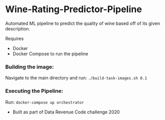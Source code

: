 # Wine-Rating-Predictor-Pipeline

Automated ML pipeline to predict the quality of wine based off of its given description.

Requires 
* Docker
* Docker Compose 
to run the pipeline

### Building the image:
Navigate to the main directory and run:
`./build-task-images.sh 0.1`

### Executing the Pipeline:

Run: `docker-compose up orchestrator`



* Built as part of Data Revenue Code challenge 2020
